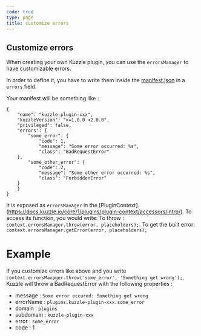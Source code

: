```yaml
---
code: true
type: page
title: customize errors
---
```


## Customize errors

When creating your own Kuzzle plugin, you can use the `errorsManager` to have customizable errors.

In order to define it, you have to write them inside the [manifest.json](https://docs.kuzzle.io/core/1/plugins/guides/manual-setup/prerequisites/#manifest-json) in a `errors` field.

Your manifest will be something like :
```
{
    "name": "kuzzle-plugin-xxx",
    "kuzzleVersion": ">=1.0.0 <2.0.0",
    "privileged": false,
    "errors": {
        "some_error": {
            "code": 1,
            "message": "Some error occurred: %s",
            "class": "BadRequestError"
	},
        "some_other_error": {
            "code": 2,
            "message": "Some other error occurred: %s",
            "class": "ForbiddenError"
	}
    }
}
```

It is exposed as `errorsManager` in the [PluginContext].
(https://docs.kuzzle.io/core/1/plugins/plugin-context/accessors/intro/).
To access its function, you would write:
To throw : `context.errorsManager.throw(error, placeholders);`.
To get the built error: `context.errorsManager.getError(error, placeholders);`

# Example

If you customize errors like above and you write `context.errorsManager.throw('some_error', 'Something get wrong');`, Kuzzle will throw a BadRequestError with the following properties :

- message : `Some error occured: Something get wrong`
- errorName : `plugins.kuzzle-plugin-xxx.some_error`
- domain : `plugins`
- subdomain : `kuzzle-plugin-xxx`
- error : `some_error`
- code : 1
